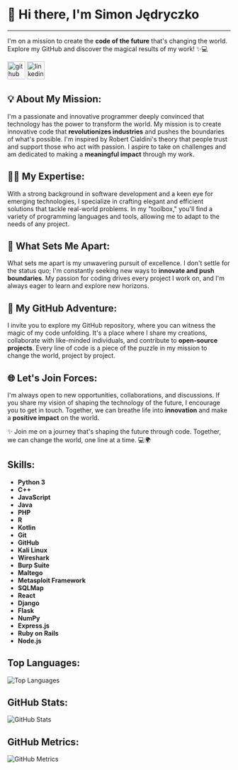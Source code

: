 # 👋 Hi there, I'm Simon Jędryczko
---

I'm on a mission to create the **code of the future** that's changing the world. Explore my GitHub and discover the magical results of my work! ✨💻

[<img src='https://cdn.jsdelivr.net/npm/simple-icons@3.0.1/icons/github.svg' alt='github' height='40'>](https://github.com/ProfessionalCatSummoner)  [<img src='https://cdn.jsdelivr.net/npm/simple-icons@3.0.1/icons/linkedin.svg' alt='linkedin' height='40'>](https://www.linkedin.com/in/szymon-jędryczko/)

## 💡 About My Mission:
I'm a passionate and innovative programmer deeply convinced that technology has the power to transform the world. My mission is to create innovative code that **revolutionizes industries** and pushes the boundaries of what's possible. I'm inspired by Robert Cialdini's theory that people trust and support those who act with passion. I aspire to take on challenges and am dedicated to making a **meaningful impact** through my work.

## 👨‍💻 My Expertise:
With a strong background in software development and a keen eye for emerging technologies, I specialize in crafting elegant and efficient solutions that tackle real-world problems. In my "toolbox," you'll find a variety of programming languages and tools, allowing me to adapt to the needs of any project.

## 🌟 What Sets Me Apart:
What sets me apart is my unwavering pursuit of excellence. I don't settle for the status quo; I'm constantly seeking new ways to **innovate and push boundaries**. My passion for coding drives every project I work on, and I'm always eager to learn and explore new horizons.

## 💼 My GitHub Adventure:
I invite you to explore my GitHub repository, where you can witness the magic of my code unfolding. It's a place where I share my creations, collaborate with like-minded individuals, and contribute to **open-source projects**. Every line of code is a piece of the puzzle in my mission to change the world, project by project.

## 🌐 Let's Join Forces:
I'm always open to new opportunities, collaborations, and discussions. If you share my vision of shaping the technology of the future, I encourage you to get in touch. Together, we can breathe life into **innovation** and make a **positive impact** on the world.

✨ Join me on a journey that's shaping the future through code. Together, we can change the world, one line at a time. 💻🌍

## Skills:
- **Python 3**
- **C++**
- **JavaScript**
- **Java**
- **PHP**
- **R**
- **Kotlin**
- **Git**
- **GitHub**
- **Kali Linux**
- **Wireshark**
- **Burp Suite**
- **Maltego**
- **Metasploit Framework**
- **SQLMap**
- **React**
- **Django**
- **Flask**
- **NumPy**
- **Express.js**
- **Ruby on Rails**
- **Node.js**

## Top Languages:
![Top Languages](https://github-readme-stats.vercel.app/api/top-langs/?username=ProfessionalCatSummoner)

## GitHub Stats:
![GitHub Stats](https://github-readme-stats.vercel.app/api?username=ProfessionalCatSummoner&show_icons=true)

## GitHub Metrics:
![GitHub Metrics](https://metrics.lecoq.io/ProfessionalCatSummoner)
